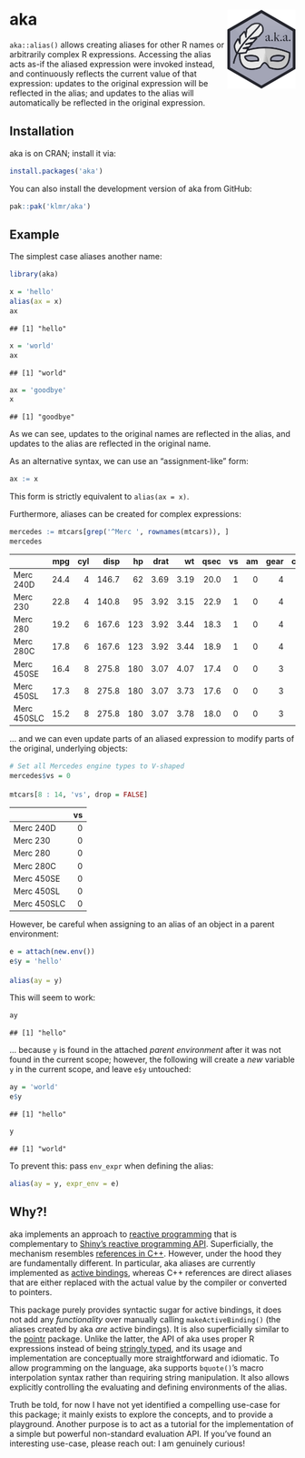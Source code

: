 
<!-- README.md is generated from README.Rmd. Please edit that file -->

# <span class="pkg">aka</span> <img src="man/figures/logo.svg" align="right" alt="" width="120" />

<code>aka::alias()</code> allows creating aliases for other R names or
arbitrarily complex R expressions. Accessing the alias acts as-if the
aliased expression were invoked instead, and continuously reflects the
current value of that expression: updates to the original expression
will be reflected in the alias; and updates to the alias will
automatically be reflected in the original expression.

## Installation

<span class="pkg">aka</span> is on CRAN; install it via:

``` r
install.packages('aka')
```

You can also install the development version of
<span class="pkg">aka</span> from GitHub:

``` r
pak::pak('klmr/aka')
```

## Example

The simplest case aliases another name:

``` r
library(aka)
```

``` r
x = 'hello'
alias(ax = x)
ax
```

    ## [1] "hello"

``` r
x = 'world'
ax
```

    ## [1] "world"

``` r
ax = 'goodbye'
x
```

    ## [1] "goodbye"

As we can see, updates to the original names are reflected in the alias,
and updates to the alias are reflected in the original name.

As an alternative syntax, we can use an “assignment-like” form:

``` r
ax := x
```

This form is strictly equivalent to `alias(ax = x)`.

Furthermore, aliases can be created for complex expressions:

``` r
mercedes := mtcars[grep('^Merc ', rownames(mtcars)), ]
mercedes
```

|             |  mpg | cyl |  disp |  hp | drat |   wt | qsec |  vs |  am | gear | carb |
|:------------|-----:|----:|------:|----:|-----:|-----:|-----:|----:|----:|-----:|-----:|
| Merc 240D   | 24.4 |   4 | 146.7 |  62 | 3.69 | 3.19 | 20.0 |   1 |   0 |    4 |    2 |
| Merc 230    | 22.8 |   4 | 140.8 |  95 | 3.92 | 3.15 | 22.9 |   1 |   0 |    4 |    2 |
| Merc 280    | 19.2 |   6 | 167.6 | 123 | 3.92 | 3.44 | 18.3 |   1 |   0 |    4 |    4 |
| Merc 280C   | 17.8 |   6 | 167.6 | 123 | 3.92 | 3.44 | 18.9 |   1 |   0 |    4 |    4 |
| Merc 450SE  | 16.4 |   8 | 275.8 | 180 | 3.07 | 4.07 | 17.4 |   0 |   0 |    3 |    3 |
| Merc 450SL  | 17.3 |   8 | 275.8 | 180 | 3.07 | 3.73 | 17.6 |   0 |   0 |    3 |    3 |
| Merc 450SLC | 15.2 |   8 | 275.8 | 180 | 3.07 | 3.78 | 18.0 |   0 |   0 |    3 |    3 |

… and we can even update parts of an aliased expression to modify parts
of the original, underlying objects:

``` r
# Set all Mercedes engine types to V-shaped
mercedes$vs = 0

mtcars[8 : 14, 'vs', drop = FALSE]
```

|             |  vs |
|:------------|----:|
| Merc 240D   |   0 |
| Merc 230    |   0 |
| Merc 280    |   0 |
| Merc 280C   |   0 |
| Merc 450SE  |   0 |
| Merc 450SL  |   0 |
| Merc 450SLC |   0 |

However, be careful when assigning to an alias of an object in a parent
environment:

``` r
e = attach(new.env())
e$y = 'hello'

alias(ay = y)
```

This will seem to work:

``` r
ay
```

    ## [1] "hello"

… because `y` is found in the attached *parent environment* after it was
not found in the current scope; however, the following will create a
*new* variable `y` in the current scope, and leave `e$y` untouched:

``` r
ay = 'world'
e$y
```

    ## [1] "hello"

``` r
y
```

    ## [1] "world"

To prevent this: pass `env_expr` when defining the alias:

``` r
alias(ay = y, expr_env = e)
```

## Why?!

<span class="pkg">aka</span> implements an approach to [reactive
programming](https://en.wikipedia.org/wiki/Reactive_programming) that is
complementary to [Shiny’s reactive programming
API](https://mastering-shiny.org/basic-reactivity.html). Superficially,
the mechanism resembles [references in
C++](https://en.wikipedia.org/wiki/Reference_(C%2B%2B)). However, under
the hood they are fundamentally different. In particular,
<span class="pkg">aka</span> aliases are currently implemented as
[active
bindings](https://stat.ethz.ch/R-manual/R-devel/library/base/html/bindenv.html),
whereas C++ references are direct aliases that are either replaced with
the actual value by the compiler or converted to pointers.

This package purely provides syntactic sugar for active bindings, it
does not add any *functionality* over manually calling
`makeActiveBinding()` (the aliases created by
<span class="pkg">aka</span> *are* active bindings). It is also
superficially similar to the
<span class="pkg">[pointr](https://cran.r-project.org/package=pointr)</span>
package. Unlike the latter, the API of <span class="pkg">aka</span> uses
proper R expressions instead of being [stringly
typed](https://wiki.c2.com/?StringlyTyped), and its usage and
implementation are conceptually more straightforward and idiomatic. To
allow programming on the language, <span class="pkg">aka</span> supports
`bquote()`’s macro interpolation syntax rather than requiring string
manipulation. It also allows explicitly controlling the evaluating and
defining environments of the alias.

Truth be told, for now I have not yet identified a compelling use-case
for this package; it mainly exists to explore the concepts, and to
provide a playground. Another purpose is to act as a tutorial for the
implementation of a simple but powerful non-standard evaluation API. If
you’ve found an interesting use-case, please reach out: I am genuinely
curious!
